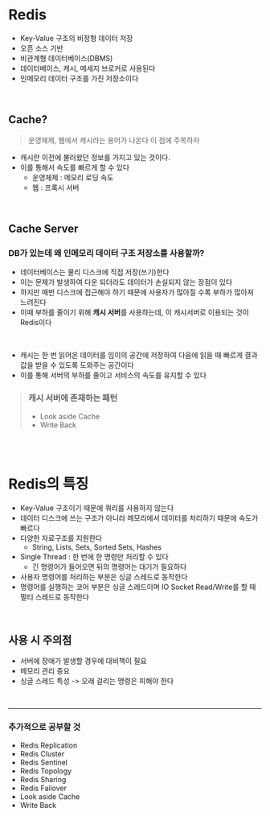 # Redis

* Key-Value 구조의 비정형 데이터 저장
* 오픈 소스 기반
* 비관계형 데이터베이스(DBMS)
* 데이터베이스, 캐시, 메세지 브로커로 사용된다
* 인메모리 데이터 구조를 가진 저장소이다

<br>

## Cache?

> 운영체제, 웹에서 캐시라는 용어가 나온다 이 점에 주목하자

* 캐시란 이전에 불러왔던 정보를 가지고 있는 것이다.
* 이를 통해서 속도를 빠르게 할 수 있다
    * 운영체제 : 메모리 로딩 속도
    * 웹 : 프록시 서버

<br>

## Cache Server

### DB가 있는데 왜 인메모리 데이터 구조 저장소를 사용할까?

* 데이터베이스는 물리 디스크에 직접 저장(쓰기)한다
* 이는 문제가 발생하여 다운 되더라도 데이터가 손실되지 않는 장점이 있다
* 하지만 매번 디스크에 접근해야 하기 때문에 사용자가 많아질 수록 부하가 많아져 느려진다
* 이때 부하를 줄이기 위해 **캐시 서버**를 사용하는데, 이 캐시서버로 이용되는 것이 Redis이다

<br>

* 캐시는 한 번 읽어온 데이터를 임이의 공간에 저장하여 다음에 읽을 때 빠르게 결과값을 받을 수 있도록 도와주는 공간이다
* 이를 통해 서버의 부하를 줄이고 서비스의 속도를 유지할 수 있다

> ### 캐시 서버에 존재하는 패턴
> * Look aside Cache
> * Write Back

<br>
<br>

# Redis의 특징

* Key-Value 구조이기 때문에 쿼리를 사용하지 않는다
* 데이터 디스크에 쓰는 구조가 아니라 메모리에서 데이터를 처리하기 때문에 속도가 빠르다
* 다양한 자료구조를 지원한다
    * String, Lists, Sets, Sorted Sets, Hashes
* Single Thread : 한 번에 한 명령만 처리할 수 있다
    * 긴 명령어가 들어오면 뒤의 명령어는 대기가 필요하다
* 사용자 명령어를 처리하는 부분은 싱글 스레드로 동작한다
* 명령어를 실행하는 코어 부분은 싱글 스레드이며 IO Socket Read/Write를 할 때 멀티 스레드로 동작한다

<br>

## 사용 시 주의점

* 서버에 장애가 발생할 경우에 대비책이 필요
* 메모리 관리 중요
* 싱글 스레드 특성 -> 오래 걸리는 명령은 피해야 한다

<br>

- - -

### 추가적으로 공부할 것

* Redis Replication
* Redis Cluster
* Redis Sentinel
* Redis Topology
* Redis Sharing
* Redis Failover
* Look aside Cache
* Write Back
